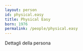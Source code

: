 ```yaml
---
layout: person
id: physical.easy
title: Physical Easy
born: 1976
permalink: /people/physical.easy
---
```


Dettagli della persona 